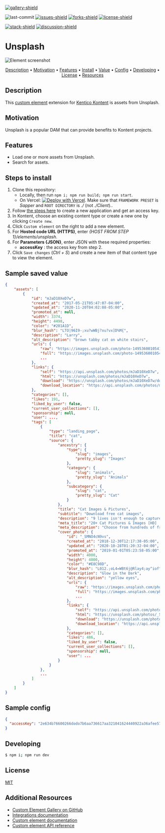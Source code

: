 [![gallery-shield]](https://kentico.github.io/kontent-custom-element-samples/gallery/)

![last-commit]
[![issues-shield]](https://github.com/yuriys-kentico/kenticokontentkonservatory/issues)
[![forks-shield]](https://github.com/yuriys-kentico/kenticokontentkonservatory/network/members)
[![license-shield]](https://github.com/yuriys-kentico/kenticokontentkonservatory/blob/main/license)

[![stack-shield]](https://stackoverflow.com/tags/kentico-kontent)
[![discussion-shield]](https://github.com/Kentico/Home/discussions)

# Unsplash

![Element screenshot](https://assets-us-01.kc-usercontent.com/10cfe925-5d5a-0029-ac35-5fa8123935a0/c382ec86-7337-4e12-af85-33f0f15c85a8/UnsplashCustomElement.png)

<p align="center">
  <a href="#description">Description</a> •
  <a href="#motivation">Motivation</a> •
  <a href="#features">Features</a> •
  <a href="#steps-to-install">Install</a> •
  <a href="#sample-saved-value">Value</a> •
  <a href="#sample-config">Config</a> •
  <a href="#developing">Developing</a> •
  <a href="#license">License</a> •
  <a href="#additional-resources">Resources</a>
</p>

## Description

This [custom element](https://docs.kontent.ai/tutorials/develop-apps/integrate/integrating-your-own-content-editing-features) extension for [Kentico Kontent](https://kontent.ai) is assets from Unsplash.

## Motivation

Unsplash is a popular DAM that can provide benefits to Kontent projects.

## Features

- Load one or more assets from Unsplash.
- Search for assets.

## Steps to install

1. Clone this repository:
   - Locally, then run `npm i; npm run build; npm run start`.
   - On Vercel: [![Deploy with Vercel](https://vercel.com/button)](https://vercel.com/new/git/external?repository-url=https%3A%2F%2Fgithub.com%2Fyuriys-kentico%2FKenticoKontentKonservatory%2F). Make sure that `FRAMEWORK PRESET` is _Sapper_ and `ROOT DIRECTORY` is _./_ (not _./Client_)..
1. Follow [the steps here](https://unsplash.com/documentation#registering-your-application) to create a new application and get an access key.
1. In Kontent, choose an existing content type or create a new one by clicking `Create new`.
1. Click `Custom element` on the right to add a new element.
1. For **Hosted code URL (HTTPS)**, enter _{HOST FROM STEP 1}/elements/unsplash_.
1. For **Parameters {JSON}**, enter JSON with these required properties:
   - **accessKey** : the access key from step 2.
1. Click `Save changes` (_Ctrl + S_) and create a new item of that content type to view the element.

## Sample saved value

```json
{
    "assets": [
        {
            "id": "mJaD10XeD7w",
            "created_at": "2017-05-21T05:47:07-04:00",
            "updated_at": "2020-11-20T04:02:08-05:00",
            "promoted_at": null,
            "width": 3374,
            "height": 4498,
            "color": "#201A1D",
            "blur_hash": "LTO|96I9-;xu?wWBj?xu?vx]D%M{",
            "description": "Larry",
            "alt_description": "brown tabby cat on white stairs",
            "urls": {
                "raw": "https://images.unsplash.com/photo-1495360010541-f48722b34f7d?ixlib=rb-1.2.1&ixid=eyJhcHBfaWQiOjUzNjEwfQ",
                "full": "https://images.unsplash.com/photo-1495360010541-f48722b34f7d?ixlib=rb-1.2.1&q=85&fm=jpg&crop=entropy&cs=srgb&ixid=eyJhcHBfaWQiOjUzNjEwfQ",
                ...
            },
            "links": {
                "self": "https://api.unsplash.com/photos/mJaD10XeD7w",
                "html": "https://unsplash.com/photos/mJaD10XeD7w",
                "download": "https://unsplash.com/photos/mJaD10XeD7w/download",
                "download_location": "https://api.unsplash.com/photos/mJaD10XeD7w/download"
            },
            "categories": [],
            "likes": 191,
            "liked_by_user": false,
            "current_user_collections": [],
            "sponsorship": null,
            "user": ...,
            "tags": [
                {
                    "type": "landing_page",
                    "title": "cat",
                    "source": {
                        "ancestry": {
                            "type": {
                                "slug": "images",
                                "pretty_slug": "Images"
                            },
                            "category": {
                                "slug": "animals",
                                "pretty_slug": "Animals"
                            },
                            "subcategory": {
                                "slug": "cat",
                                "pretty_slug": "Cat"
                            }
                        },
                        "title": "Cat Images & Pictures",
                        "subtitle": "Download free cat images",
                        "description": "9 lives isn't enough to capture the amazing-ness of cats. You need high-quality, professionally photographed images to do that. Unsplash's collection of cat images capture the wonder of the kitty in high-definition, and you can use these images however you wish for free.",
                        "meta_title": "20+ Cat Pictures & Images [HD] | Download Free Images & Stock Photos on Unsplash",
                        "meta_description": "Choose from hundreds of free cat pictures. Download HD cat photos for free on Unsplash.",
                        "cover_photo": {
                            "id": "_SMNO4cN9vs",
                            "created_at": "2018-12-30T12:17:38-05:00",
                            "updated_at": "2020-10-28T01:20:32-04:00",
                            "promoted_at": "2019-01-01T05:23:58-05:00",
                            "width": 4000,
                            "height": 4000,
                            "color": "#E8C98D",
                            "blur_hash": "L012.;oL4=WBt6j@Rlay4;ay^iof",
                            "description": "Glow in the Dark",
                            "alt_description": "yellow eyes",
                            "urls": {
                                "raw": "https://images.unsplash.com/photo-1546190255-451a91afc548?ixlib=rb-1.2.1",
                                "full": "https://images.unsplash.com/photo-1546190255-451a91afc548?ixlib=rb-1.2.1&q=85&fm=jpg&crop=entropy&cs=srgb",
                                ...
                            },
                            "links": {
                                "self": "https://api.unsplash.com/photos/_SMNO4cN9vs",
                                "html": "https://unsplash.com/photos/_SMNO4cN9vs",
                                "download": "https://unsplash.com/photos/_SMNO4cN9vs/download",
                                "download_location": "https://api.unsplash.com/photos/_SMNO4cN9vs/download"
                            },
                            "categories": [],
                            "likes": 486,
                            "liked_by_user": false,
                            "current_user_collections": [],
                            "sponsorship": null,
                            "user": ...
                        }
                    }
                },
                ...
            ]
        }
    ]
}
```

## Sample config

```json
{
  "accessKey": "2e634b76600266dodo7b6aa736617aa321041624440922a36afee57ec0abc5e5"
}
```

## Developing

```bash
$ npm i; npm run dev
```

## License

[MIT](https://tldrlegal.com/license/mit-license)

## Additional Resources

- [Custom Element Gallery on GitHub](https://kentico.github.io/kontent-custom-element-samples/gallery/)
- [Integrations documentation](https://docs.kontent.ai/tutorials/develop-apps/integrate/integrations-overview)
- [Custom element documentation](https://docs.kontent.ai/tutorials/develop-apps/integrate/content-editing-extensions)
- [Custom element API reference](https://docs.kontent.ai/reference/custom-elements-js-api)

[gallery-shield]: https://img.shields.io/static/v1?label=&message=extension%20gallery&color=51bce0&style=for-the-badge
[last-commit]: https://img.shields.io/github/last-commit/yuriys-kentico/KenticoKontentKonservatory?style=for-the-badge
[issues-shield]: https://img.shields.io/github/issues/yuriys-kentico/KenticoKontentKonservatory.svg?style=for-the-badge
[forks-shield]: https://img.shields.io/github/forks/yuriys-kentico/KenticoKontentKonservatory.svg?style=for-the-badge
[license-shield]: https://img.shields.io/github/license/yuriys-kentico/KenticoKontentKonservatory.svg?style=for-the-badge
[stack-shield]: https://img.shields.io/badge/Stack%20Overflow-ASK%20NOW-FE7A16.svg?logo=stackoverflow&logoColor=white&style=for-the-badge
[discussion-shield]: https://img.shields.io/badge/GitHub-Discussions-FE7A16.svg?logo=github&style=for-the-badge
